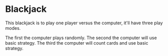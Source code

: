 # Blackjack

This blackjack is to play one player versus the computer, it'll have three play modes.

The first the computer plays randomly.
The second the computer will use basic strategy.
The third the computer will count cards and use basic strategy.

